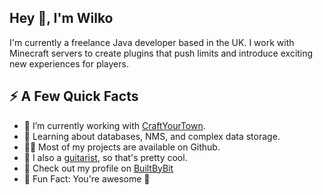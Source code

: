 ## Hey 👋, I'm Wilko
I'm currently a freelance Java developer based in the UK. I work with Minecraft servers to create plugins that push limits and introduce exciting new experiences for players.

## ⚡️ A Few Quick Facts
- 🔭 I’m currently working with [CraftYourTown](https://craftyourtown.com/).
- 🧐 Learning about databases, NMS, and complex data storage.
- 👨‍💻 Most of my projects are available on Github.
- 🎸 I also a [guitarist](https://www.youtube.com/channel/UCzwTG0h9BdtkdNXR6cJxPkg), so that's pretty cool.
- 📙 Check out my profile on [BuiltByBit](https://builtbybit.com/members/sam-wilko.125528/)
- 🎉 Fun Fact: You're awesome 🤘
